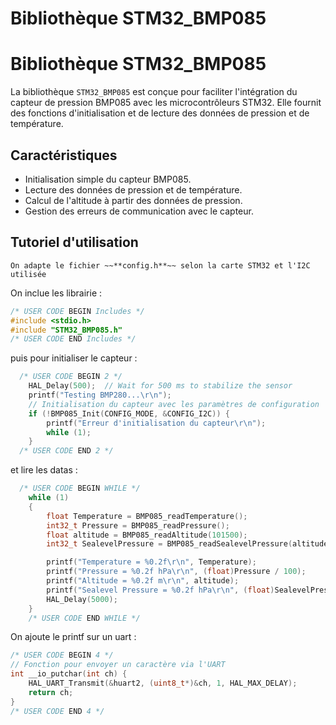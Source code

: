 # Bibliothèque STM32_BMP085

# Bibliothèque STM32_BMP085

La bibliothèque `STM32_BMP085` est conçue pour faciliter l'intégration du capteur de pression BMP085 avec les microcontrôleurs STM32. Elle fournit des fonctions d'initialisation et de lecture des données de pression et de température.

## Caractéristiques

- Initialisation simple du capteur BMP085.
- Lecture des données de pression et de température.
- Calcul de l'altitude à partir des données de pression.
- Gestion des erreurs de communication avec le capteur.

## Tutoriel d'utilisation

`On adapte le fichier ~~**config.h**~~ selon la carte STM32 et l'I2C utilisée`

On inclue les librairie :

```c
/* USER CODE BEGIN Includes */
#include <stdio.h>
#include "STM32_BMP085.h"
/* USER CODE END Includes */
```

puis pour initialiser le capteur :

```c
  /* USER CODE BEGIN 2 */
	HAL_Delay(500);  // Wait for 500 ms to stabilize the sensor
	printf("Testing BMP280...\r\n");
	// Initialisation du capteur avec les paramètres de configuration
	if (!BMP085_Init(CONFIG_MODE, &CONFIG_I2C)) {
		printf("Erreur d'initialisation du capteur\r\n");
		while (1);
	}
  /* USER CODE END 2 */
```

et lire les datas :

```c
  /* USER CODE BEGIN WHILE */
	while (1)
	{
		float Temperature = BMP085_readTemperature();
		int32_t Pressure = BMP085_readPressure();
		float altitude = BMP085_readAltitude(101500);
		int32_t SealevelPressure = BMP085_readSealevelPressure(altitude);

		printf("Temperature = %0.2f\r\n", Temperature);
		printf("Pressure = %0.2f hPa\r\n", (float)Pressure / 100);
		printf("Altitude = %0.2f m\r\n", altitude);
		printf("Sealevel Pressure = %0.2f hPa\r\n", (float)SealevelPressure / 100);
		HAL_Delay(5000);
	}
    /* USER CODE END WHILE */
```

On ajoute le printf sur un uart :

```c
/* USER CODE BEGIN 4 */
// Fonction pour envoyer un caractère via l'UART
int __io_putchar(int ch) {
    HAL_UART_Transmit(&huart2, (uint8_t*)&ch, 1, HAL_MAX_DELAY);
    return ch;
}
/* USER CODE END 4 */
```
